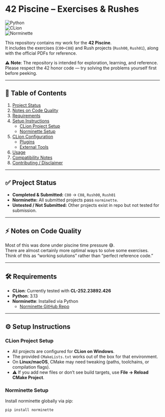 # 42 Piscine – Exercises & Rushes  

![Python](https://img.shields.io/badge/python-3.13-blue.svg)  
![CLion](https://img.shields.io/badge/IDE-CLion_252.23892.426-green.svg)  
![Norminette](https://img.shields.io/badge/norminette-passing-brightgreen.svg)  

This repository contains my work for the **42 Piscine**.  
It includes the exercises (`C00`–`C08`) and Rush projects (`Rush00`, `Rush01`), along with the official PDFs for reference.  

⚠️ **Note**: The repository is intended for exploration, learning, and reference. Please respect the 42 honor code — try solving the problems yourself first before peeking.  

---

## 📑 Table of Contents
1. [Project Status](#project-status)  
2. [Notes on Code Quality](#notes-on-code-quality)  
3. [Requirements](#requirements)  
4. [Setup Instructions](#setup-instructions)  
   - [CLion Project Setup](#clion-project-setup)  
   - [Norminette Setup](#norminette-setup)  
5. [CLion Configuration](#clion-configuration)  
   - [Plugins](#plugins)  
   - [External Tools](#external-tools)  
6. [Usage](#usage)  
7. [Compatibility Notes](#compatibility-notes)  
8. [Contributing / Disclaimer](#contributing--disclaimer)  

---

## ✅ Project Status
- **Completed & Submitted:** `C00` → `C08`, `Rush00`, `Rush01`  
- **Norminette:** All submitted projects pass `norminette`.  
- **Untested / Not Submitted:** Other projects exist in repo but not tested for submission.  

---

## ⚡ Notes on Code Quality
Most of this was done under piscine time pressure 😅.  
There are almost certainly more optimal ways to solve some exercises.  
Think of this as “working solutions” rather than “perfect reference code.”  

---

## 🛠 Requirements
- **CLion**: Currently tested with **CL-252.23892.426**  
- **Python**: 3.13  
- **Norminette**: Installed via Python  
  - [Norminette GitHub Repo](https://github.com/42School/norminette)  

---

## ⚙️ Setup Instructions

### CLion Project Setup
- All projects are configured for **CLion on Windows**.  
- The provided `CMakeLists.txt` works out of the box for that environment.  
- On **Linux/macOS**, CMake may need tweaking (paths, toolchains, or compilation flags).  
- ⚠️ If you add new files or don’t see build targets, use **File → Reload CMake Project**.  

### Norminette Setup
Install norminette globally via pip:  
```bash
pip install norminette
